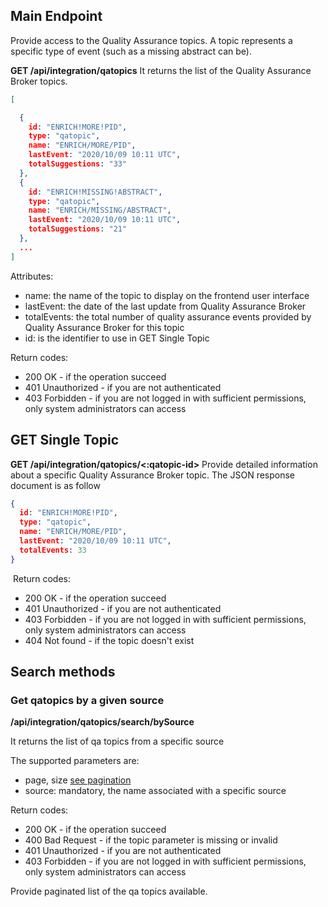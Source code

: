 ## Main Endpoint
Provide access to the Quality Assurance topics. A topic represents a specific type of event (such as a missing abstract can be).

**GET /api/integration/qatopics**
It returns the list of the Quality Assurance Broker topics.

```json
[

  {
    id: "ENRICH!MORE!PID",
    type: "qatopic",
    name: "ENRICH/MORE/PID",
    lastEvent: "2020/10/09 10:11 UTC",
    totalSuggestions: "33"
  },
  {
    id: "ENRICH!MISSING!ABSTRACT",
    type: "qatopic",
    name: "ENRICH/MISSING/ABSTRACT",
    lastEvent: "2020/10/09 10:11 UTC",
    totalSuggestions: "21"
  },
  ...
]
```
Attributes:
* name: the name of the topic to display on the frontend user interface
* lastEvent: the date of the last update from Quality Assurance Broker
* totalEvents: the total number of quality assurance events provided by Quality Assurance Broker for this topic
* id: is the identifier to use in GET Single Topic

Return codes:
* 200 OK - if the operation succeed
* 401 Unauthorized - if you are not authenticated
* 403 Forbidden - if you are not logged in with sufficient permissions, only system administrators can access

## GET Single Topic
**GET /api/integration/qatopics/<:qatopic-id>**
​
Provide detailed information about a specific Quality Assurance Broker topic. The JSON response document is as follow
​
```json
{
  id: "ENRICH!MORE!PID",
  type: "qatopic",
  name: "ENRICH/MORE/PID",
  lastEvent: "2020/10/09 10:11 UTC",
  totalEvents: 33
}
 ```
​
Return codes:
* 200 OK - if the operation succeed
* 401 Unauthorized - if you are not authenticated
* 403 Forbidden - if you are not logged in with sufficient permissions, only system administrators can access
* 404 Not found - if the topic doesn't exist

## Search methods
### Get qatopics by a given source
**/api/integration/qatopics/search/bySource**

It returns the list of qa topics from a specific source

The supported parameters are:
* page, size [see pagination](README.md#Pagination)
* source: mandatory, the name associated with a specific source

Return codes:
* 200 OK - if the operation succeed
* 400 Bad Request - if the topic parameter is missing or invalid
* 401 Unauthorized - if you are not authenticated
* 403 Forbidden - if you are not logged in with sufficient permissions, only system administrators can access

Provide paginated list of the qa topics available.
